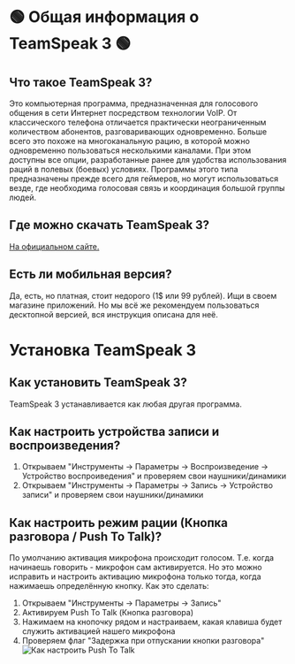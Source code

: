 # 🟢 Общая информация о TeamSpeak 3 🟢
## Что такое TeamSpeak 3?
Это компьютерная программа, предназначенная для голосового общения в сети Интернет посредством технологии VoIP. От классического телефона отличается практически неограниченным количеством абонентов, разговаривающих одновременно. Больше всего это похоже на многоканальную рацию, в которой можно одновременно пользоваться несколькими каналами. При этом доступны все опции, разработанные ранее для удобства использования раций в полевых (боевых) условиях. Программы этого типа предназначены прежде всего для геймеров, но могут использоваться везде, где необходима голосовая связь и координация большой группы людей.

## Где можно скачать TeamSpeak 3?
[На официальном сайте.](https://www.teamspeak.com/en/downloads/)

## Есть ли мобильная версия?
Да, есть, но платная, стоит недорого (1$ или 99 рублей). Ищи в своем магазине приложений.
Но мы всё же рекомендуем пользоваться десктопной версией, вся инструкция описана для неё.

# Установка TeamSpeak 3
## Как установить TeamSpeak 3?
TeamSpeak 3 устанавливается как любая другая программа.

## Как настроить устройства записи и воспроизведения?
1. Открываем "Инструменты → Параметры → Воспроизведение → Устройство воспроиведения" и проверяем свои наушники/динамики
2. Открываем "Инструменты → Параметры → Запись → Устройство записи" и проверяем свои наушники/динамики

## Как настроить режим рации (Кнопка разговора / Push To Talk)?
По умолчанию активация микрофона происходит голосом. Т.е. когда начинаешь говорить - микрофон сам активируется. Но это можно исправить и настроить активацию микрофона только тогда, когда нажимаешь определённую кнопку. 
Как это сделать:
1. Открываем "Инструменты → Параметры → Запись"
2. Активируем Push To Talk (Кнопка разговора)
3. Нажимаем на кнопочку рядом и настраиваем, какая клавиша будет служить активацией нашего микрофона
4. Проверяем флаг "Задержка при отпускании кнопки разговора"
![Как настроить Push To Talk](https://raw.githubusercontent.com/karen-arutyunyan/ts3-instruction/658254ffd1c4191c1422c489214602319892ab06/docs/PushToTalk.png)


